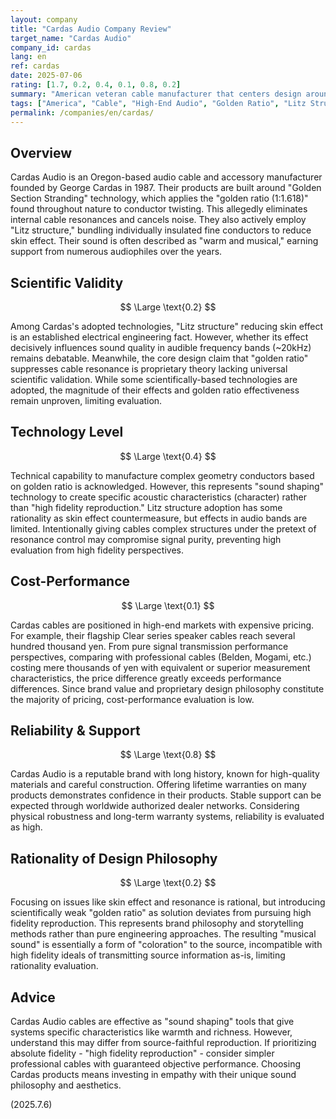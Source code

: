 ```yaml
---
layout: company
title: "Cardas Audio Company Review"
target_name: "Cardas Audio"
company_id: cardas
lang: en
ref: cardas
date: 2025-07-06
rating: [1.7, 0.2, 0.4, 0.1, 0.8, 0.2]
summary: "American veteran cable manufacturer that centers design around 'golden ratio' and 'litz structure.' Pursues natural, musical sound based on unique philosophy. While earning high trust through quality and lifetime warranty, products are expensive with design philosophy heavily reflecting proprietary concepts rather than scientific foundation."
tags: ["America", "Cable", "High-End Audio", "Golden Ratio", "Litz Structure"]
permalink: /companies/en/cardas/
---
```


## Overview

Cardas Audio is an Oregon-based audio cable and accessory manufacturer founded by George Cardas in 1987. Their products are built around "Golden Section Stranding" technology, which applies the "golden ratio (1:1.618)" found throughout nature to conductor twisting. This allegedly eliminates internal cable resonances and cancels noise. They also actively employ "Litz structure," bundling individually insulated fine conductors to reduce skin effect. Their sound is often described as "warm and musical," earning support from numerous audiophiles over the years.

## Scientific Validity

$$ \Large \text{0.2} $$

Among Cardas's adopted technologies, "Litz structure" reducing skin effect is an established electrical engineering fact. However, whether its effect decisively influences sound quality in audible frequency bands (~20kHz) remains debatable. Meanwhile, the core design claim that "golden ratio" suppresses cable resonance is proprietary theory lacking universal scientific validation. While some scientifically-based technologies are adopted, the magnitude of their effects and golden ratio effectiveness remain unproven, limiting evaluation.

## Technology Level

$$ \Large \text{0.4} $$

Technical capability to manufacture complex geometry conductors based on golden ratio is acknowledged. However, this represents "sound shaping" technology to create specific acoustic characteristics (character) rather than "high fidelity reproduction." Litz structure adoption has some rationality as skin effect countermeasure, but effects in audio bands are limited. Intentionally giving cables complex structures under the pretext of resonance control may compromise signal purity, preventing high evaluation from high fidelity perspectives.

## Cost-Performance

$$ \Large \text{0.1} $$

Cardas cables are positioned in high-end markets with expensive pricing. For example, their flagship Clear series speaker cables reach several hundred thousand yen. From pure signal transmission performance perspectives, comparing with professional cables (Belden, Mogami, etc.) costing mere thousands of yen with equivalent or superior measurement characteristics, the price difference greatly exceeds performance differences. Since brand value and proprietary design philosophy constitute the majority of pricing, cost-performance evaluation is low.

## Reliability & Support

$$ \Large \text{0.8} $$

Cardas Audio is a reputable brand with long history, known for high-quality materials and careful construction. Offering lifetime warranties on many products demonstrates confidence in their products. Stable support can be expected through worldwide authorized dealer networks. Considering physical robustness and long-term warranty systems, reliability is evaluated as high.

## Rationality of Design Philosophy

$$ \Large \text{0.2} $$

Focusing on issues like skin effect and resonance is rational, but introducing scientifically weak "golden ratio" as solution deviates from pursuing high fidelity reproduction. This represents brand philosophy and storytelling methods rather than pure engineering approaches. The resulting "musical sound" is essentially a form of "coloration" to the source, incompatible with high fidelity ideals of transmitting source information as-is, limiting rationality evaluation.

## Advice

Cardas Audio cables are effective as "sound shaping" tools that give systems specific characteristics like warmth and richness. However, understand this may differ from source-faithful reproduction. If prioritizing absolute fidelity - "high fidelity reproduction" - consider simpler professional cables with guaranteed objective performance. Choosing Cardas products means investing in empathy with their unique sound philosophy and aesthetics.

(2025.7.6)